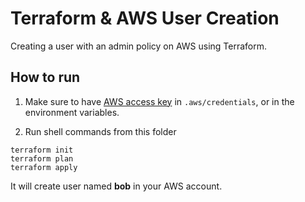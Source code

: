 # Terraform & AWS User Creation

Creating a user with an admin policy on AWS using Terraform.

## How to run

1. Make sure to have [AWS access key](https://docs.aws.amazon.com/IAM/latest/UserGuide/id_credentials_access-keys.html) in `.aws/credentials`, or in the environment variables.

2. Run shell commands from this folder

```Shell
terraform init
terraform plan
terraform apply
```

It will create user named **bob** in your AWS account.

